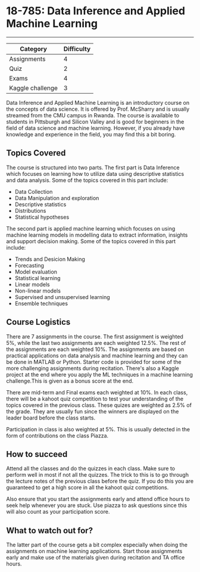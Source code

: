 
# 18-785: Data Inference and Applied Machine Learning
---
| Category | Difficulty |
| -------- | ---------- |
| Assignments |   4     |
| Quiz   |    2 |
| Exams | 4 |
| Kaggle challenge | 3 |

Data Inference and Applied Machine Learning is an introductory course on the concepts of data science. It is offered by Prof. McSharry and is usually streamed from the CMU campus in Rwanda. The course is available to students in Pittsburgh and Silicon Valley and is good for beginners in the field of data science and machine learning. However, if you already have knowledge and experience in the field, you may find this a bit boring.

## Topics Covered
The course is structured into two parts. The first part is Data Inference which focuses on learning how to utilize data using descriptive statistics and data analysis. Some of the topics covered in this part include:

- Data Collection
- Data Manipulation and exploration
- Descriptive statistics
- Distributions
- Statistical hypotheses

The second part is applied machine learning which focuses on using machine learning models in modelling data to extract information, insights and support decision making. Some of the topics covered in this part include:

- Trends and Desicion Making
- Forecasting
- Model evaluation
- Statistical learning
- Linear models
- Non-linear models
- Supervised and unsupervised learning
- Ensemble techniques

## Course Logistics
There are 7 assignments in the course. The first assignment is weighted 5%, while the last two assignments are each weighted 12.5%. The rest of the assignments are each weighted 10%. The assignments are based on practical applications on data analysis and machine learning and they can be done in MATLAB or Python. Starter code is provided for some of the more challenging assignments during recitation.
There's also a Kaggle project at the end where you apply the ML techniques in a machine learning challenge.This is given as a bonus score at the end.

There are mid-term and Final exams each weighted at 10%. In each class, there will be a kahoot quiz competition to test your understanding of the topics covered in the previous class. These quizes are weighted as 2.5% of the grade. They are usually fun since the winners are displayed on the leader board before the class starts.

Participation in class is also weighted at 5%. This is usually detected in the form of contributions on the class Piazza.

## How to succeed
Attend all the classes and do the quizzes in each class. Make sure to perform well in most if not all the quizzes. The trick to this is to go through the lecture notes of the previous class before the quiz. If you do this you are guaranteed to get a high score in all the kahoot quiz competitions.

Also ensure that you start the assignments early and attend office hours to seek help whenever you are stuck. Use piazza to ask questions since this will also count as your participation score.

## What to watch out for?
The latter part of the course gets a bit complex especially when doing the assignments on machine learning applications. Start those assignments early and make use of the materials given during recitation and TA office hours.



